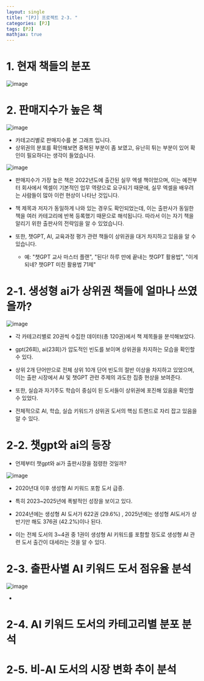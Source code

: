 ```yaml
---
layout: single
title: "[PJ] 프로젝트 2-3. "
categories: [PJ]
tags: [PJ]
mathjax: true
---
```


# 1. 현재 책들의 분포

![image](https://github.com/user-attachments/assets/2d70fa61-d0d4-4218-8f6f-5b07800342aa)


# 2. 판매지수가 높은 책

![image](https://github.com/user-attachments/assets/6130650a-4b96-435b-98a6-9b9ffe1d2a11)

- 카테고리별로 판매지수를 본 그래프 입니다.
- 상위권의 분포를 확인해보면 중복된 부분이 좀 보였고, 유난히 튀는 부분이 있어 확인이 필요하다는 생각이 들었습니다.

![image](https://github.com/user-attachments/assets/0a45b147-b2ce-48e5-b71e-b589fdab7b09)

- 판매지수가 가장 높은 책은 2022년도에 출간된 실무 엑셀 책이었으며, 이는 예전부터 회사에서 엑셀이 기본적인 업무 역량으로 요구되기 때문에, 실무 엑셀을 배우려는 사람들이 많아 이런 현상이 나타난 것입니다.

- 책 제목과 저자가 동일하게 나와 있는 경우도 확인되었는데, 이는 출판사가 동일한 책을 여러 카테고리에 반복 등록했기 때문으로 해석됩니다. 따라서 이는 자기 책을 알리기 위한 출판사의 전략임을 알 수 있었습니다.

- 또한, 챗GPT, AI, 교육과정 평가 관련 책들이 상위권을 대거 차지하고 있음을 알 수 있습니다.

  - 예: "챗GPT 교사 마스터 플랜", "된다! 하루 만에 끝내는 챗GPT 활용법", "이게 되네? 챗GPT 미친 활용법 71제"

# 2-1. 생성형 ai가 상위권 책들에 얼마나 쓰였을까?

![image](https://github.com/user-attachments/assets/50e449e6-10f3-4a10-9729-6c1e24390f83)

- 각 카테고리별로 20권씩 수집한 데이터(총 120권)에서 책 제목들을 분석해보았다.

- gpt(26회), ai(23회)가 압도적인 빈도를 보이며 상위권을 차지하는 모습을 확인할 수 있다.

- 상위 2개 단어만으로 전체 상위 10개 단어 빈도의 절반 이상을 차지하고 있었으며, 이는 출판 시장에서 AI 및 챗GPT 관련 주제의 과도한 집중 현상을 보여준다.

- 또한, 실습과 자기주도 학습이 중심이 된 도서들이 상위권에 포진해 있음을 확인할 수 있었다.

- 전체적으로 AI, 학습, 실습 키워드가 상위권 도서의 핵심 트렌드로 자리 잡고 있음을 알 수 있다.

# 2-2. 챗gpt와 ai의 등장

- 언제부터 챗gpt와 ai가 출판시장을 점령한 것일까?

![image](https://github.com/user-attachments/assets/55216d24-2d7b-46fb-a799-6e25636f8c52)

- 2020년대 이후 생성형 AI 키워드 포함 도서 급증.

- 특히 2023~2025년에 폭발적인 성장을 보이고 있다.
  
- 2024년에는 생성형 AI 도서가 622권 (29.6%) , 2025년에는 생성형 AI도서가 상반기만 해도 376권 (42.2%)이나 된다.

- 이는 전체 도서의 3~4권 중 1권이 생성형 AI 키워드를 포함할 정도로 생성형 AI 관련 도서 출간이 대세라는 것을 알 수 있다.


# 2-3. 출판사별 AI 키워드 도서 점유율 분석

![image](https://github.com/user-attachments/assets/46e3c646-ab1b-404e-8882-8d3f68cbd8b7)

- 


# 2-4. AI 키워드 도서의 카테고리별 분포 분석

# 2-5. 비-AI 도서의 시장 변화 추이 분석
